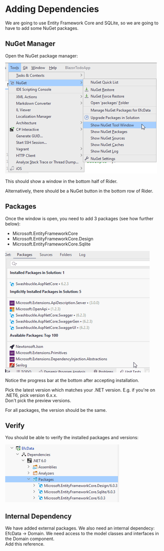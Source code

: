 # Adding Dependencies

We are going to use Entity Framework Core and SQLite, so we are going to have to add some NuGet packages.

## NuGet Manager

Open the NuGet package manager:

![img_3.png](img_3.png)

This should show a window in the bottom half of Rider.

Alternatively, there should be a NuGet button in the bottom row of Rider.

## Packages

Once the window is open, you need to add 3 packages (see how further below):

* Microsoft.EntityFrameworkCore
* Microsoft.EntityFrameworkCore.Design
* Microsoft.EntityFrameworkCore.Sqlite
 
![](AddPackage1.gif)

Notice the progress bar at the bottom after accepting installation.

Pick the latest version which matches your .NET version. E.g. if you're on .NET6, pick version 6.x.x.\
Don't pick the preview versions.

For all packages, the version should be the same.

## Verify

You should be able to verify the installed packages and versions:

![img_5.png](img_5.png)

## Internal Dependency

We have added external packages. We also need an internal dependecy: EfcData -> Domain. We need access to the model classes and interfaces in the Domain component.\
Add this reference.
